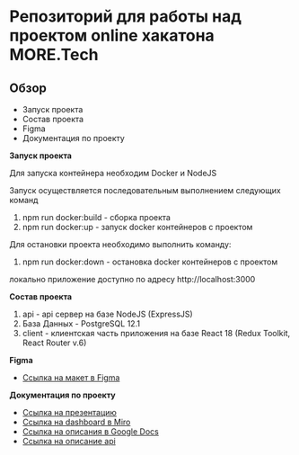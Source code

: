 # Репозиторий для работы над проектом online хакатона MORE.Tech

## Обзор
* Запуск проекта
* Состав проекта
* Figma
* Документация по проекту

**Запуск проекта**
<p>Для запуска контейнера необходим Docker и NodeJS</p>
<p>Запуск осуществляется последовательным выполнением следующих команд</p>

1. npm run docker:build - сборка проекта
2. npm run docker:up - запуск docker контейнеров с проектом

<p>Для остановки проекта необходимо выполнить команду:</p>

1. npm run docker:down - остановка docker контейнеров с проектом

локально приложение доступно по адресу http://localhost:3000

**Состав проекта**
1. api - api сервер на базе NodeJS (ExpressJS)
2. База Данных - PostgreSQL 12.1
3. client - клиентская часть приложения на базе React 18 (Redux Toolkit, React Router v.6)

**Figma**

* [Ссылка на макет в Figma](https://www.figma.com/file/fjQMBs2RvgPJxDeKJDeOEU/%D0%92%D0%A2%D0%91-%D1%85%D0%B0%D0%BA%D0%B0%D1%82%D0%BE%D0%BD?node-id=1%3A2)

**Документация по проекту**

* [Ссылка на презентацию](https://drive.google.com/drive/folders/1U3yJilM1gYkYtzqdrQFp6wtqIrdU_jXr)
* [Ссылка на dashboard в Miro](https://miro.com/app/board/uXjVPSriYM0=/?share_link_id=184594433857)
* [Ссылка на описания в Google Docs](https://docs.google.com/document/d/1x_YZWvJoz7GTiJ-p8Vc6sJ_rNMdUve8w/edit?usp=sharing&ouid=102738113006045652183&rtpof=true&sd=true)
* [Ссылка на описание api](https://github.com/insomniac-bear/more.tech/blob/develop/api/README.md)
